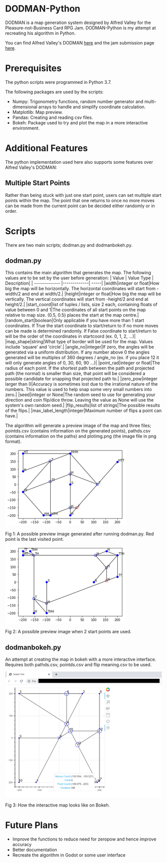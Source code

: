 # DODMAN-Python
DODMAN is a map generation system designed by Alfred Valley for the Pleasure-not-Business Card RPG Jam. DODMAN-Python is my attempt at recreating his algorithm in Python.

You can find Alfred Valley's DODMAN [here](https://alfredvalley.itch.io/dodman) and the jam submission page [here](https://itch.io/jam/pleasurecardrpg/rate/962103).

# Prerequisites
The python scripts were programmed in Python 3.7.

The following packages are used by the scripts:
* Numpy: Trigonometry functions, random number generator and multi-dimensional arrays to handle and simplify coordinate calculation.
* Matplotlib: Map preview.
* Pandas: Creating and reading csv files.
* Bokeh: Package used to try and plot the map in a more interactive environment.

# Additional Features
The python implementation used here also supports some features over Alfred Valley's DODMAN:
## Multiple Start Points
Rather than being stuck with just one start point, users can set multiple start points within the map. The point that one returns to once no more moves can be made from the current point can be decided either randomly or in order.

# Scripts
There are two main scripts; dodman.py and dodmanbokeh.py.

## dodman.py
This contains the main algorithm that generates the map.
The following values are to be set by the user before generation:
| Value       | Value Type           | Description|
| ------------- |-------------| -----|
|width|integer or float|How big the map will be horizontally. The horizontal coordinates will start from -width/2 and end at width/2.|
|height|integer or float|How big the map will be vertically. The vertical coordinates will start from -height/2 and end at height/2.|
|start_coord|list of tuples / lists, size 2 each, containing floats of value between 0 and 1|The coordinates of all start points on the map relative to map size. (0.5, 0.5) places the start at the map centre.|
|random_start|boolean|Only applicable if you have more than 1 start coordinates. If True the start coordinate to start/return to if no more moves can be made is determined randomly. If False coordinate to start/return to will be the order of the coordinates in startcoord (ex. 0, 1, 2, ...)|
|map_shape|string|What type of border will be used for the map. Values include 'square' and 'circle'.|
|angle_no|integer|If zero, the angles will be generated via a uniform distribution. If any number above 0 the angles generated will be multiples of 360 degrees / angle_no (ex. if you place 12 it will only generate angles of 0, 30, 60, 90 ...)|
|point_rad|integer or float|The radius of each point. If the shortest path between the path and projected path (the normal) is smaller than size, that point will be considered a possible candidate for snapping that projected path to.|
|zero_pow|integer larger than 0|Accuracy is sometimes lost due to the irrational nature of the numbers. This value is used to help snap some very small numbers into zero.|
|seed|integer or None|The random seed to use for generating your direction and coin flip/dice throw. Leaving the value as None will use the system's own random seed.|
|flip_results|list of strings|The possible results of the flips.|
|max_label_length|integer|Maximum number of flips a point can have.|

The algorithm will generate a preview image of the map and three files; pointds.csv (contains information on the generated points), pathds.csv (contains information on the paths) and plotimg.png (the image file in png format).

![Example Preview Map](https://github.com/AfterthoughtC/DODMAN-Python/blob/main/images/DODMAN%20Preview.png)

Fig 1: A possible preview image generated after running dodman.py. Red point is the last visited point.

![Example Preview Two Start Points](https://github.com/AfterthoughtC/DODMAN-Python/blob/main/images/DODMAN%20Preview%20-%20Multiple%20Start%20Points.png)

Fig 2: A possible preview image when 2 start points are used.

## dodmanbokeh.py
An attempt at creating the map in bokeh with a more interactive interface. Requires both pathds.csv, pointds.csv and flip meaning.csv to be used.

![Example Bokeh](https://github.com/AfterthoughtC/DODMAN-Python/blob/main/images/Bokeh%20Map%20Preview.png)

Fig 3: How the interactive map looks like on Bokeh.

# Future Plans
* Improve the functions to reduce need for zeropow and hence improve accuracy
* Better documentation
* Recreate the algorithm in Godot or some user interface
